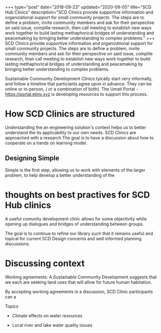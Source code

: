 +++
type="post"
date="2018-09-23"
updated="2020-09-05"
title="SCD Hub Clinics"
description="SCD Clinics provide supportive information and organizational support for small community projects. The steps are to define a problem, invite community members and ask for their perspective on said issue, complile research, then call meeting to establish new ways work together to build lasting methaphorical bridges of understanding and peacemaking by bringing better understanding to complex problems."
+++
SCD Clinics provide supportive information and organizational support for small community projects. The steps are to define a problem, invite community members and ask for their perspective on said issue, complile research, then call meeting to establish new ways work together to build lasting methaphorical bridges of understanding and peacemaking by bringing better understanding to complex problems.

Sustainable Community Development Clinics tyically start very informally, and follow a timeline that particiants agree upon in advance.  They can be online or in-person, ( or a combination of both).  The Umati Portal - https://portal.etiny.xyz is developing resources to support this process.  

# How SCD Clinics are structured 

Understanding the an engineering solution's context helps us to better understand the its applicability to our own needs.  SCD Clinics are approached with a research The goal is to have a discussion about how to cooperate on a hands on learning model. 

## Designing Simple

Simple is the first step, allowing us to work with elements of the larger problem, to help develop a better understanding of the

# thoughts on best practives for SCD Hub clinics 

A useful comunity development clinic allows for some objectivity while opening up dialogues and bridges of understanding between groups.

The goal is to continue to refine our library such that it remains useful and topical for current SCD Design concerns and well informed planning discussions. 

# Discussing context

Working agreements: A Sustainable Community Development suggests that we each are seeking land uses that will allow for future human habitation.  

By accepting working agreements in a discussion, SCD Clinic participants can a

  Topics
  
  - Climate effects on water resources

  - Local river and lake water quality issues

